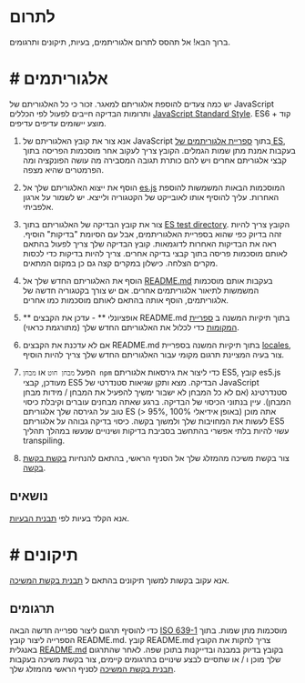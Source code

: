 # לתרום

ברוך הבא! אל תהסס לתרום אלגוריתמים, בעיות, תיקונים ותרגומים.

# # אלגוריתמים

יש כמה צעדים להוספת אלגוריתם למאגר. זכור כי כל האלגוריתם של JavaScript ותרומות הבדיקה חייבים לפעול לפי הכללים [JavaScript Standard Style](https://standardjs.com/). ES6 + קוד מוצע יישומים עדיפים עדיפים.

1) אנא צור את קובץ האלגוריתם של JavaScript בתוך [ספריית אלגוריתמים של ES](https://github.com/sumtype/common-algorithms-js/tree/master/algorithms/es), בעקבות אמנת מתן שמות הגמלים. הקובץ צריך לעקוב אחר מוסכמות הפריסה בתוך קבצי אלגוריתם אחרים ויש להם כותרת תגובה המסבירה מה עושה הפונקציה ומה הפרמטרים שהיא מצפה.

2) הוסף את ייצוא האלגוריתם שלך אל [es.js](https://github.com/sumtype/common-algorithms-js/blob/master/es.js) המוסכמות הבאות המשמשות להוספת האחרות. עליך להוסיף אותו לאובייקט של הקטגוריה ולייצא. יש לשמור על ארגון אלפביתי.

3) צור את קובץ הבדיקה של האלגוריתם בתוך [ES test directory](https://github.com/sumtype/common-algorithms-js/tree/master/test/es). הקובץ צריך להיות זהה בדיוק כפי שהוא בספריית האלגוריתמים, אבל עם הסיומת "בדיקות" הוסיף. ראה את הבדיקות האחרות לדוגמאות. קובץ הבדיקה שלך צריך לפעול בהתאם לאותם מוסכמות פריסה בתוך קבצי בדיקה אחרים. צריך להיות בדיקות כדי לכסות מקרים הצלחה. כישלון במקרים קצה גם כן במקום המתאים.

4) הוסף את האלגוריתם החדש שלך אל [README.md](https://github.com/sumtype/common-algorithms-js/blob/master/README.md) בעקבות אותם מוסכמות המשמשות לתיאור אלגוריתמים אחרים. אם יש צורך בקטגוריה חדשה של אלגוריתמים, הוסף אותה בהתאם לאותם מוסכמות כמו אחרים.

5) ** אופציונלי ** - עדכן את הקבצים README.md בתוך תיקיות המשנה ב [ספריית המקומות](https://github.com/sumtype/common-algorithms-js/tree/master/locales) כדי לכלול את האלגוריתם החדש שלך (מתורגמת כראוי).

6) אם לא עדכנת את הקבצים README.md בתוך תיקיות המשנה בספריית [locales](https://github.com/sumtype/common-algorithms-js/tree/master/locales), צור בעיה המציינת תרגום מקומי עבור האלגוריתם החדש שלך צריך להיות הוסיף.

7) הפעל `מבחן חוט` או `מבחן npm` כדי ליצור את גירסאות אלגוריתם ES5, קובץ es5.js מעודכן, קבצי ES5 הבדיקה. מצא ותקן שגיאות סטנדרטי של JavaScript סטנדרטינג (אם לא כל המבחן לא ישבור ימשיך להפעיל את המבחן / מידות מבחן המבחן). עיין בנתוני הכיסוי של הבדיקה. ברגע שאתה מבחנים עוברים וקיבלת כיסוי טוב על הגירסה שלך אלגוריתם ES (> 95%, באופן אידיאלי 100%) אתה מוכן לעשות את המחויבות שלך ולמשוך בקשה. כיסוי בדיקה גבוהה על אלגוריתם ES5 עשוי להיות בלתי אפשרי בהתחשב בסביבת בדיקות ושינויים שנעשו במהלך תהליך transpiling.

7) צור בקשת משיכה מהמזלג שלך אל הסניף הראשי, בהתאם להנחיות [בקשת בקשת בקשה](https://github.com/sumtype/common-algorithms-js/blob/master/PULL_REQUEST_TEMPLATE.md).

## נושאים

אנא הקלד בעיות לפי [תבנית הבעיות](https://github.com/sumtype/common-algorithms-js/blob/master/ISSUE_TEMPLATE.md).

# # תיקונים

אנא עקוב בקשות למשוך תיקונים בהתאם ל [תבנית בקשת המשיכה](https://github.com/sumtype/common-algorithms-js/blob/master/PULL_REQUEST_TEMPLATE.md).

## תרגומים

כדי להוסיף תרגום ליצור ספרייה חדשה הבאה [ISO 639-1](https://en.wikipedia.org/wiki/List_of_ISO_639-1_codes) מוסכמות מתן שמות. בתוך הספרייה ליצור קובץ README.md. קובץ README.md צריך לחקות את הקובץ באנגלית [README.md](https://github.com/sumtype/common-algorithms-js/blob/master/README.md) בקובץ בדיוק במבנה ובדייקנות בתוכן שפה. לאחר שהתרגום שלך מוכן ו / או שתסיים לבצע שינויים בתרגומים קיימים, צור בקשת משיכה בעקבות [תבנית בקשת המשיכה](https://github.com/sumtype/common-algorithms-js/blob/master/PULL_REQUEST_TEMPLATE.md) לסניף הראשי מהמזלג שלך.